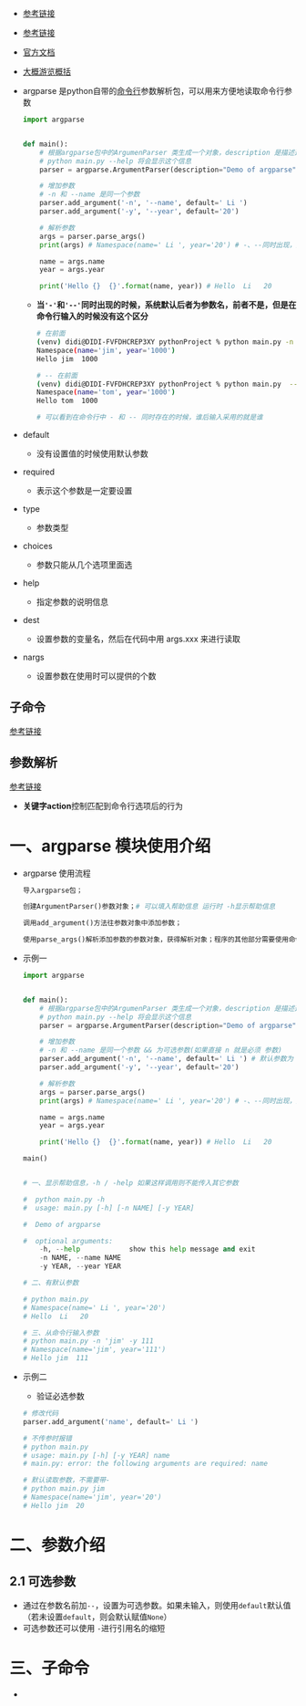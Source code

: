 - [参考链接](https://blog.csdn.net/yy_diego/article/details/82851661)

- [参考链接](https://blog.csdn.net/qq_41731861/article/details/120827681)

- [官方文档](http://blog.xiayf.cn/2013/03/30/argparse/)

- [大概游览概括](https://blog.csdn.net/qq_34243930/article/details/106517985?ops_request_misc=%257B%2522request%255Fid%2522%253A%2522165223501316781818750618%2522%252C%2522scm%2522%253A%252220140713.130102334..%2522%257D&request_id=165223501316781818750618&biz_id=0&utm_medium=distribute.pc_search_result.none-task-blog-2~all~top_positive~default-1-106517985-null-null.142^v9^control,157^v4^control&utm_term=add_argument&spm=1018.2226.3001.4187)

- argparse 是python自带的[命令行](https://so.csdn.net/so/search?q=命令行&spm=1001.2101.3001.7020)参数解析包，可以用来方便地读取命令行参数

  ```python
  import argparse
  
  
  def main():
      # 根据argparse包中的ArgumenParser 类生成一个对象，description 是描述这个参数解析器的作用
      # python main.py --help 将会显示这个信息
      parser = argparse.ArgumentParser(description="Demo of argparse")
  
      # 增加参数
      # -n 和 --name 是同一个参数
      parser.add_argument('-n', '--name', default=' Li ')
      parser.add_argument('-y', '--year', default='20')
  
      # 解析参数
      args = parser.parse_args()
      print(args) # Namespace(name=' Li ', year='20') # -、--同时出现，默认采用后者作为参数名
  
      name = args.name
      year = args.year
  
      print('Hello {}  {}'.format(name, year)) # Hello  Li   20
  
  ```

  - **当`'-'`和`'--'`同时出现的时候，系统默认后者为参数名，前者不是，但是在命令行输入的时候没有这个区分**

    ```bash
    # 在前面
    (venv) didi@DIDI-FVFDHCREP3XY pythonProject % python main.py -n 'tom' --name 'jim' -y 
    Namespace(name='jim', year='1000')
    Hello jim  1000
    
    # -- 在前面
    (venv) didi@DIDI-FVFDHCREP3XY pythonProject % python main.py  --name 'jim' -n 'tom'  -y '1000'
    Namespace(name='tom', year='1000')
    Hello tom  1000
    
    # 可以看到在命令行中 - 和 -- 同时存在的时候，谁后输入采用的就是谁
    ```

- default 

  - 没有设置值的时候使用默认参数

- required

  - 表示这个参数是一定要设置

- type

  - 参数类型

- choices

  - 参数只能从几个选项里面选

- help

  - 指定参数的说明信息

- dest

  - 设置参数的变量名，然后在代码中用 args.xxx 来进行读取

- nargs

  - 设置参数在使用时可以提供的个数




## 子命令

[参考链接](https://blog.csdn.net/qq_41629756/article/details/105689494?ops_request_misc=%257B%2522request%255Fid%2522%253A%2522164974732916782246485787%2522%252C%2522scm%2522%253A%252220140713.130102334..%2522%257D&request_id=164974732916782246485787&biz_id=0&utm_medium=distribute.pc_search_result.none-task-blog-2~all~sobaiduend~default-1-105689494.142^v7^control,157^v4^control&utm_term=add_subparsers&spm=1018.2226.3001.4187)

## 参数解析

[参考链接](https://blog.csdn.net/weixin_44626952/article/details/102913431)

- **关键字action**控制匹配到命令行选项后的行为








# 一、argparse 模块使用介绍

- argparse 使用流程

  ```python
  导入argparse包；
  
  创建ArgumentParser()参数对象；# 可以填入帮助信息 运行时 -h显示帮助信息
  
  调用add_argument()方法往参数对象中添加参数；
  
  使用parse_args()解析添加参数的参数对象，获得解析对象；程序的其他部分需要使用命令行参数时，用解析对象.参数获取。
  ```

- 示例一

  ```python
  import argparse
  
  
  def main():
      # 根据argparse包中的ArgumenParser 类生成一个对象，description 是描述这个参数解析器的作用
      # python main.py --help 将会显示这个信息
      parser = argparse.ArgumentParser(description="Demo of argparse")
  
      # 增加参数
      # -n 和 --name 是同一个参数 && 为可选参数(如果直接 n 就是必须 参数)
      parser.add_argument('-n', '--name', default=' Li ') # 默认参数为 Li
      parser.add_argument('-y', '--year', default='20')
  
      # 解析参数
      args = parser.parse_args()
      print(args) # Namespace(name=' Li ', year='20') # -、--同时出现，默认采用后者作为参数名
  
      name = args.name
      year = args.year
  
      print('Hello {}  {}'.format(name, year)) # Hello  Li   20
  
  main()
  
  
  # 一、显示帮助信息，-h / -help 如果这样调用则不能传入其它参数
  
  #  python main.py -h
  #  usage: main.py [-h] [-n NAME] [-y YEAR]
  
  #  Demo of argparse
  
  #  optional arguments:
      -h, --help            show this help message and exit
      -n NAME, --name NAME
      -y YEAR, --year YEAR
  
  # 二、有默认参数
  
  # python main.py
  # Namespace(name=' Li ', year='20')
  # Hello  Li   20
  
  # 三、从命令行输入参数
  # python main.py -n 'jim' -y 111
  # Namespace(name='jim', year='111')
  # Hello jim  111
  ```

- 示例二

  - 验证必选参数

  ```python
  # 修改代码
  parser.add_argument('name', default=' Li ')
  
  # 不传参时报错
  # python main.py                
  # usage: main.py [-h] [-y YEAR] name
  # main.py: error: the following arguments are required: name
  
  # 默认读取参数，不需要带-
  # python main.py jim
  # Namespace(name='jim', year='20')
  # Hello jim  20
  
  ```

# 二、参数介绍

## 2.1 可选参数

- 通过在参数名前加`--`，设置为可选参数。如果未输入，则使用`default`默认值（若未设置`default`，则会默认赋值`None`）
- 可选参数还可以使用 `-`进行引用名的缩短

# 三、子命令

- 
